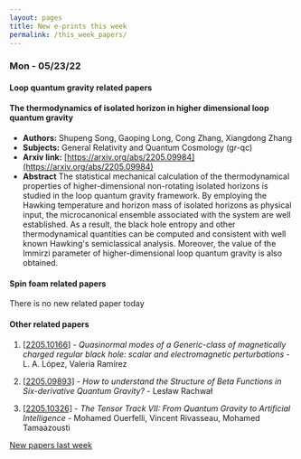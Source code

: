 ```yaml
---
layout: pages
title: New e-prints this week
permalink: /this_week_papers/
---
```




### Mon - 05/23/22

#### Loop quantum gravity related papers

#### **The thermodynamics of isolated horizon in higher dimensional loop  quantum gravity**
 - **Authors:** Shupeng Song, Gaoping Long, Cong Zhang, Xiangdong Zhang
 - **Subjects:** General Relativity and Quantum Cosmology (gr-qc)
 - **Arxiv link:** [https://arxiv.org/abs/2205.09984](https://arxiv.org/abs/2205.09984)
 - **Abstract**
 The statistical mechanical calculation of the thermodynamical properties of higher-dimensional non-rotating isolated horizons is studied in the loop quantum gravity framework. By employing the Hawking temperature and horizon mass of isolated horizons as physical input, the microcanonical ensemble associated with the system are well established. As a result, the black hole entropy and other thermodynamical quantities can be computed and consistent with well known Hawking's semiclassical analysis. Moreover, the value of the Immirzi parameter of higher-dimensional loop quantum gravity is also obtained. 

#### Spin foam related papers

There is no new related paper today 



#### Other related papers

1. [[2205.10166]](https://arxiv.org/abs/2205.10166) - *Quasinormal modes of a Generic-class of magnetically charged regular  black hole: scalar and electromagnetic perturbations* - L. A. López, Valeria Ramírez

1. [[2205.09893]](https://arxiv.org/abs/2205.09893) - *How to understand the Structure of Beta Functions in Six-derivative  Quantum Gravity?* - Lesław Rachwał

1. [[2205.10326]](https://arxiv.org/abs/2205.10326) - *The Tensor Track VII: From Quantum Gravity to Artificial Intelligence* - Mohamed Ouerfelli, Vincent Rivasseau, Mohamed Tamaazousti






[New papers last week]({{site.url}}/archived/weekly/pre-prints/2022/05/23/archived_weekly_papers.html)